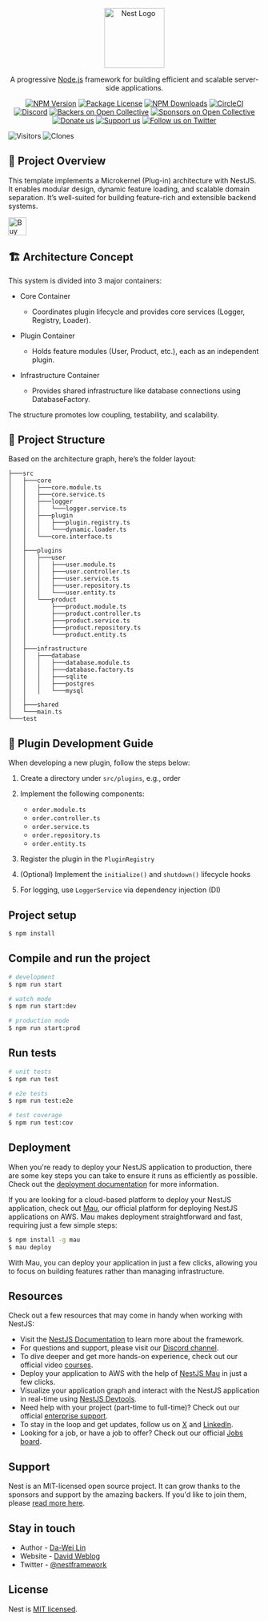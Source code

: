 <p align="center">
  <a href="http://nestjs.com/" target="blank"><img src="https://nestjs.com/img/logo-small.svg" width="120" alt="Nest Logo" /></a>
</p>

[circleci-image]: https://img.shields.io/circleci/build/github/nestjs/nest/master?token=abc123def456
[circleci-url]: https://circleci.com/gh/nestjs/nest

  <p align="center">A progressive <a href="http://nodejs.org" target="_blank">Node.js</a> framework for building efficient and scalable server-side applications.</p>
    <p align="center">
<a href="https://www.npmjs.com/~nestjscore" target="_blank"><img src="https://img.shields.io/npm/v/@nestjs/core.svg" alt="NPM Version" /></a>
<a href="https://www.npmjs.com/~nestjscore" target="_blank"><img src="https://img.shields.io/npm/l/@nestjs/core.svg" alt="Package License" /></a>
<a href="https://www.npmjs.com/~nestjscore" target="_blank"><img src="https://img.shields.io/npm/dm/@nestjs/common.svg" alt="NPM Downloads" /></a>
<a href="https://circleci.com/gh/nestjs/nest" target="_blank"><img src="https://img.shields.io/circleci/build/github/nestjs/nest/master" alt="CircleCI" /></a>
<a href="https://discord.gg/G7Qnnhy" target="_blank"><img src="https://img.shields.io/badge/discord-online-brightgreen.svg" alt="Discord"/></a>
<a href="https://opencollective.com/nest#backer" target="_blank"><img src="https://opencollective.com/nest/backers/badge.svg" alt="Backers on Open Collective" /></a>
<a href="https://opencollective.com/nest#sponsor" target="_blank"><img src="https://opencollective.com/nest/sponsors/badge.svg" alt="Sponsors on Open Collective" /></a>
  <a href="https://paypal.me/kamilmysliwiec" target="_blank"><img src="https://img.shields.io/badge/Donate-PayPal-ff3f59.svg" alt="Donate us"/></a>
    <a href="https://opencollective.com/nest#sponsor"  target="_blank"><img src="https://img.shields.io/badge/Support%20us-Open%20Collective-41B883.svg" alt="Support us"></a>
  <a href="https://twitter.com/nestframework" target="_blank"><img src="https://img.shields.io/twitter/follow/nestframework.svg?style=social&label=Follow" alt="Follow us on Twitter"></a>
</p>
  <!--[![Backers on Open Collective](https://opencollective.com/nest/backers/badge.svg)](https://opencollective.com/nest#backer)
  [![Sponsors on Open Collective](https://opencollective.com/nest/sponsors/badge.svg)](https://opencollective.com/nest#sponsor)-->

<!--![Visitors](https://visitor-badge.laobi.icu/badge?page_id=deadislove.nestJS-microkernel-architecture-template) -->
![Visitors](https://img.shields.io/badge/visitors-181_total-brightgreen)
![Clones](https://img.shields.io/badge/clones-24_total_18_unique-blue) <!--CLONE-BADGE-->

## 🧩 Project Overview

This template implements a Microkernel (Plug-in) architecture with NestJS. It enables modular design, dynamic feature loading, and scalable domain separation. It’s well-suited for building feature-rich and extensible backend systems.

<a href='https://ko-fi.com/F1F82YR41' target='_blank'><img height='36' style='border:0px;height:36px;' src='https://storage.ko-fi.com/cdn/kofi6.png?v=6' border='0' alt='Buy Me a Coffee at ko-fi.com' /></a>

## 🏗 Architecture Concept

This system is divided into 3 major containers:

- Core Container

  - Coordinates plugin lifecycle and provides core services (Logger, Registry, Loader).

- Plugin Container

  - Holds feature modules (User, Product, etc.), each as an independent plugin.

- Infrastructure Container

  - Provides shared infrastructure like database connections using DatabaseFactory.

The structure promotes low coupling, testability, and scalability.

## 🧱 Project Structure

Based on the architecture graph, here’s the folder layout:

```
├───src
│   ├───core
│   │   ├───core.module.ts
│   │   ├───core.service.ts
│   │   ├───logger
│   │   │   └───logger.service.ts
│   │   ├───plugin
│   │   │   ├───plugin.registry.ts
│   │   │   └───dynamic.loader.ts
│   │   └───core.interface.ts
│   │
│   ├───plugins
│   │   ├───user
│   │   │   ├───user.module.ts
│   │   │   ├───user.controller.ts
│   │   │   ├───user.service.ts
│   │   │   ├───user.repository.ts
│   │   │   └───user.entity.ts
│   │   └───product
│   │       ├───product.module.ts
│   │       ├───product.controller.ts
│   │       ├───product.service.ts
│   │       ├───product.repository.ts
│   │       └───product.entity.ts
│   │
│   ├───infrastructure
│   │   ├───database
│   │   │   ├───database.module.ts
│   │   │   ├───database.factory.ts
│   │   │   ├───sqlite
│   │   │   ├───postgres
│   │   │   └───mysql
│   │
│   ├───shared
│   └───main.ts
└───test
```

## 🧩 Plugin Development Guide

When developing a new plugin, follow the steps below:

1. Create a directory under ```src/plugins```, e.g., order

2. Implement the following components:

    - ```order.module.ts```
    - ```order.controller.ts```
    - ```order.service.ts```
    - ```order.repository.ts```
    - ```order.entity.ts```

3. Register the plugin in the ```PluginRegistry```

4. (Optional) Implement the ```initialize()``` and ```shutdown()``` lifecycle hooks

5. For logging, use ```LoggerService``` via dependency injection (DI)

## Project setup

```bash
$ npm install
```

## Compile and run the project

```bash
# development
$ npm run start

# watch mode
$ npm run start:dev

# production mode
$ npm run start:prod
```

## Run tests

```bash
# unit tests
$ npm run test

# e2e tests
$ npm run test:e2e

# test coverage
$ npm run test:cov
```

## Deployment

When you're ready to deploy your NestJS application to production, there are some key steps you can take to ensure it runs as efficiently as possible. Check out the [deployment documentation](https://docs.nestjs.com/deployment) for more information.

If you are looking for a cloud-based platform to deploy your NestJS application, check out [Mau](https://mau.nestjs.com), our official platform for deploying NestJS applications on AWS. Mau makes deployment straightforward and fast, requiring just a few simple steps:

```bash
$ npm install -g mau
$ mau deploy
```

With Mau, you can deploy your application in just a few clicks, allowing you to focus on building features rather than managing infrastructure.

## Resources

Check out a few resources that may come in handy when working with NestJS:

- Visit the [NestJS Documentation](https://docs.nestjs.com) to learn more about the framework.
- For questions and support, please visit our [Discord channel](https://discord.gg/G7Qnnhy).
- To dive deeper and get more hands-on experience, check out our official video [courses](https://courses.nestjs.com/).
- Deploy your application to AWS with the help of [NestJS Mau](https://mau.nestjs.com) in just a few clicks.
- Visualize your application graph and interact with the NestJS application in real-time using [NestJS Devtools](https://devtools.nestjs.com).
- Need help with your project (part-time to full-time)? Check out our official [enterprise support](https://enterprise.nestjs.com).
- To stay in the loop and get updates, follow us on [X](https://x.com/nestframework) and [LinkedIn](https://linkedin.com/company/nestjs).
- Looking for a job, or have a job to offer? Check out our official [Jobs board](https://jobs.nestjs.com).

## Support

Nest is an MIT-licensed open source project. It can grow thanks to the sponsors and support by the amazing backers. If you'd like to join them, please [read more here](https://docs.nestjs.com/support).

## Stay in touch

- Author - [Da-Wei Lin](https://www.linkedin.com/in/da-wei-lin-689a35107/)
- Website - [David Weblog](https://davidskyspace.com/)
- Twitter - [@nestframework](https://twitter.com/nestframework)

## License

Nest is [MIT licensed](https://github.com/nestjs/nest/blob/master/LICENSE).
